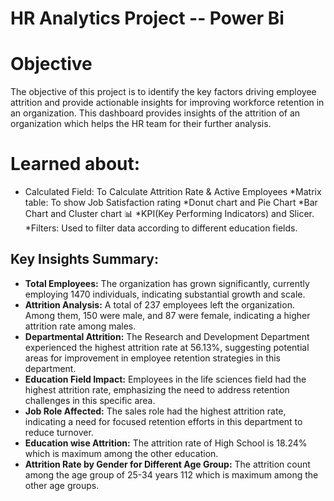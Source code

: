 # HR Analytics Project -- Power Bi

# Objective
The objective of this project is to identify the key factors driving employee attrition and provide actionable insights for improving workforce retention in an organization. 
This dashboard provides insights of the attrition of an organization which helps the HR team for their further analysis.

# Learned about:
* Calculated Field: To Calculate Attrition Rate & Active Employees
*Matrix table: To show Job Satisfaction rating
*Donut chart and Pie Chart
*Bar Chart and Cluster chart 📊
*KPI(Key Performing Indicators) and Slicer.
*Filters: Used to filter data according to different education fields.

## Key Insights Summary:
* **Total Employees:** The organization has grown significantly, currently employing 1470 individuals, indicating substantial growth and scale.
* **Attrition Analysis:** A total of 237 employees left the organization. Among them, 150 were male, and 87 were female, indicating a higher attrition rate among males.
* **Departmental Attrition:** The Research and Development Department experienced the highest attrition rate at 56.13%, suggesting potential areas for improvement in employee retention strategies in this department.
* **Education Field Impact:** Employees in the life sciences field had the highest attrition rate, emphasizing the need to address retention challenges in this specific area.
* **Job Role Affected:** The sales role had the highest attrition rate, indicating a need for focused retention efforts in this department to reduce turnover.
* **Education wise Attrition:** The attrition rate of High School is 18.24% which is maximum among the other education.
* **Attrition Rate by Gender for Different Age Group:** The attrition count among the age group of 25-34 years 112 which is maximum among the other age groups.
